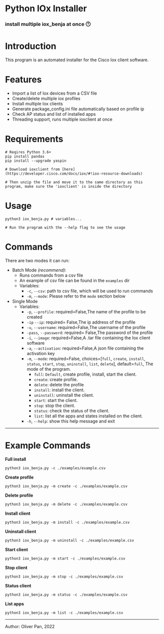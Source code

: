 # Python IOx Installer

### install multiple iox_benja at once 🕛

# Introduction

This program is an automated installer for the Cisco Iox client software.


# Features

* Import a list of Iox devices from a CSV file
* Create/delete multiple iox profiles
* Install multiple Iox clients
* Generate package_config.ini file automatically based on profile ip
* Check AP status and list of installed apps
* Threading support, runs multiple ioxclient at once

# Requirements

    # Reqires Python 3.6+
    pip install pandas
    pip install --upgrade yaspin

    # Download ioxclient from [here](https://developer.cisco.com/docs/iox/#!iox-resource-downloads)
    
    # Then unzip the file and move it to the same directory as this program, make sure the 'ioxclient' is inside the directory
    

# Usage

    python3 iox_benja.py # variables...
    
    # Run the program with the --help flag to see the usage


# Commands

There are two modes it can run:
- Batch Mode _(recommend)_:
  - Runs commands from a csv file
  - An example of csv file can be found in the `examples` dir
  - Variables:
    - `-c`, `--csv`: path to csv file, which will be used to run commands
    - `-m`, `--mode`: Please refer to the `mode` section below
- Single Mode
  - Variables:
    - `-p`, `--profile`: required=False,The name of the profile to be created
    - `-ip` `--ip`: required= False,The ip address of the profile
    - `-u`, `--username`: required=False,The username of the profile
    - `-pass`, `--password`: required= False,The password of the profile
    - `-i`, `--image`: required=False,A .tar file containing the Iox client software
    - `-a`, `--activation`: required=False,A json file containing the activation key
    - `-m`, `--mode`: required=False, choices=[`full`, `create`, `install`, `status`, `start`, `stop`, `uninstall`, `list`, `delete`], default=`full`, The mode of the program.
      - `full`: `Default`, create profile, install, start the client.
      - `create`: create profile.
      - `delete`: delete the profile
      - `install`: install the client.
      - `uninstall`: uninstall the client.
      - `start`: start the client.
      - `stop`: stop the client.
      - `status`: check the status of the client.
      - `list`: list all the apps and states installed on the client.
    - `-h`, `--help`: show this help message and exit

---

# Example Commands

**Full install**

`python3 iox_benja.py -c ./examples/example.csv`

**Create profile**

`python3 iox_benja.py -m create -c ./examples/example.csv`

**Delete profile**

`python3 iox_benja.py -m delete -c ./examples/example.csv`

**Install client**

`python3 iox_benja.py -m install -c ./examples/example.csv`

**Uninstall client**

`python3 iox_benja.py -m uninstall -c ./examples/example.csv`

**Start client**

`python3 iox_benja.py -m start -c ./examples/example.csv`

**Stop client**

`python3 iox_benja.py -m stop -c ./examples/example.csv`

**Status client**

`python3 iox_benja.py -m status -c ./examples/example.csv`

**List apps**

`python3 iox_benja.py -m list -c ./examples/example.csv`


---
Author: Oliver Pan, 2022

